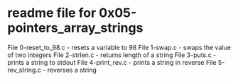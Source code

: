 # readme file for 0x05-pointers_array_strings
File 0-reset_to_98.c - resets a variable to 98
File 1-swap.c - swaps the value of two integers
File 2-strlen.c - returns length of a string
File 3-puts.c - prints a string to stdout
File 4-print_rev.c - prints a string in reverse
File 5-rev_string.c - reverses a string
